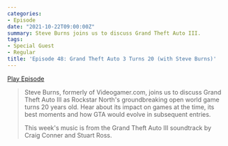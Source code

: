 ```yaml
---
categories:
- Episode
date: "2021-10-22T09:00:00Z"
summary: Steve Burns joins us to discuss Grand Theft Auto III.
tags:
- Special Guest
- Regular
title: 'Episode 48: Grand Theft Auto 3 Turns 20 (with Steve Burns)'
---
```


[Play Episode](https://shows.acast.com/the-back-page-a-video-games-podcast/episodes/6249ec71be92a6001320e9aa)

> Steve Burns, formerly of Videogamer.com, joins us to discuss Grand Theft Auto III as Rockstar North's groundbreaking open world game turns 20 years old. Hear about its impact on games at the time, its best moments and how GTA would evolve in subsequent entries.
>
> This week's music is from the Grand Theft Auto III soundtrack by Craig Conner and Stuart Ross.